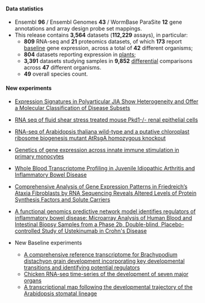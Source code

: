 #### Data statistics

- Ensembl **96** / Ensembl Genomes **43** / WormBase ParaSite **12** gene annotations and
  array design probe set mappings.   
- This release contains **3,564** datasets (**112,229** assays), in particular:            
  - **809** RNA-seq and **21** proteomics datasets, of which **173** report
    [baseline](https://www.ebi.ac.uk/gxa/baseline/experiments) gene expression, across a total of **42** different
    organisms;           
  - **804** datasets reporting expression in [plants](https://www.ebi.ac.uk/gxa/plant/experiments);               
  - **3,391** datasets studying samples in **9,852**
    [differential](https://www.ebi.ac.uk/gxa/help/index.html#differential-expression) comparisons across **47**
    different organisms.
  - **49** overall species count.


#### New experiments

- [Expression Signatures in Polyarticular JIA Show Heterogeneity and Offer a Molecular Classification of Disease Subsets](https://www.ebi.ac.uk/gxa/experiments/E-GEOD-13849)
- [RNA seq of fluid shear stress treated mouse Pkd1-/- renal epithelial cells](https://www.ebi.ac.uk/gxa/experiments/E-MTAB-6641)
- [RNA-seq of Arabidopsis thaliana wild-type and a putative chloroplast ribosome biogenesis mutant AtRsgA homozygous knockout
](https://www.ebi.ac.uk/gxa/experiments/E-MTAB-6866)
- [Genetics of gene expression across innate immune stimulation in primary monocytes](https://www.ebi.ac.uk/gxa/experiments/E-MTAB-2232)
- [Whole Blood Transcriptome Profiling in Juvenile Idiopathic Arthritis and Inflammatory Bowel Disease](https://www.ebi.ac.uk/gxa/experiments/E-GEOD-112057)
- [Comprehensive Analysis of Gene Expression Patterns in Friedreich’s Ataxia Fibroblasts by RNA Sequencing Reveals Altered Levels of Protein Synthesis Factors and Solute Carriers](https://www.ebi.ac.uk/gxa/experiments/E-GEOD-104288)
- [A functional genomics predictive network model identifies regulators of inflammatory bowel disease: Microarray Analysis of Human Blood and Intestinal Biopsy Samples from a Phase 2b, Double-blind, Placebo-controlled Study of Ustekinumab in Crohn's Disease](https://www.ebi.ac.uk/gxa/experiments/E-GEOD-100833)

- New Baseline experiments      
  - [A comprehensive reference transcriptome for Brachypodium distachyon grain development incorporating key developmental transitions and identifying potential regulators](https://www.ebi.ac.uk/gxa/experiments/E-MTAB-7607)
  - [Chicken RNA-seq time-series of the development of seven major organs](https://www.ebi.ac.uk/gxa/experiments/E-MTAB-6769)
  - [A transcriptional map following the developmental trajectory of the Arabidopsis stomatal lineage](https://www.ebi.ac.uk/gxa/experiments/E-GEOD-58856)



